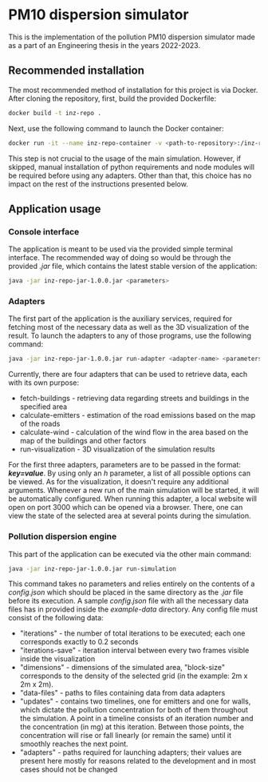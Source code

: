 # PM10 dispersion simulator

This is the implementation of the pollution PM10 dispersion simulator made as a part of an Engineering thesis in the years 2022-2023.

## Recommended installation

The most recommended method of installation for this project is via Docker. After cloning the repository, first, build the provided Dockerfile:

```bash
docker build -t inz-repo .
```

Next, use the following command to launch the Docker container:

```bash
docker run -it --name inz-repo-container -v <path-to-repository>:/inz-repo -p 3000:3000 inz-repo
```

This step is not crucial to the usage of the main simulation. However, if skipped, manual installation of python requirements and node modules will be required before using any adapters. Other than that, this choice has no impact on the rest of the instructions presented below.

## Application usage

### Console interface

The application is meant to be used via the provided simple terminal interface. The recommended way of doing so would be through the provided *.jar* file, which contains the latest stable version of the application:

```bash
java -jar inz-repo-jar-1.0.0.jar <parameters>
```

### Adapters

The first part of the application is the auxiliary services, required for fetching most of the necessary data as well as the 3D visualization of the result. To launch the adapters to any of those programs, use the following command:

```bash
java -jar inz-repo-jar-1.0.0.jar run-adapter <adapter-name> <parameters>
```

Currently, there are four adapters that can be used to retrieve data, each with its own purpose:

- fetch-buildings - retrieving data regarding streets and buildings in the specified area
- calculate-emitters - estimation of the road emissions based on the map of the roads
- calculate-wind - calculation of the wind flow in the area based on the map of the buildings and other factors
- run-visualization - 3D visualization of the simulation results

For the first three adapters, parameters are to be passed in the format: ***key=value***. By using only an *h* parameter, a list of all possible options can be viewed. As for the visualization, it doesn't require any additional arguments. Whenever a new run of the main simulation will be started, it will be automatically configured. When running this adapter, a local website will open on port 3000 which can be opened via a browser. There, one can view the state of the selected area at several points during the simulation.


### Pollution dispersion engine

This part of the application can be executed via the other main command:

```bash
java -jar inz-repo-jar-1.0.0.jar run-simulation
```

This command takes no parameters and relies entirely on the contents of a *config.json* which should be placed in the same directory as the *.jar* file before its execution. A sample *config.json* file with all the necessary data files has in provided inside the *example-data* directory. Any config file must consist of the following data:

- "iterations" - the number of total iterations to be executed; each one corresponds exactly to 0.2 seconds
- "iterations-save" - iteration interval between every two frames visible inside the visualization
- "dimensions" - dimensions of the simulated area, "block-size" corresponds to the density of the selected grid (in the example: 2m x 2m x 2m).
- "data-files" - paths to files containing data from data adapters
- "updates" -  contains two timelines, one for emitters and one for walls, which dictate the pollution concentration for both of them throughout the simulation. A point in a timeline consists of an iteration number and the concentration (in mg) at this iteration. Between those points, the concentration will rise or fall linearly (or remain the same) until it smoothly reaches the next point.
- "adapters" - paths required for launching adapters; their values are present here mostly for reasons related to the development and in most cases should not be changed
